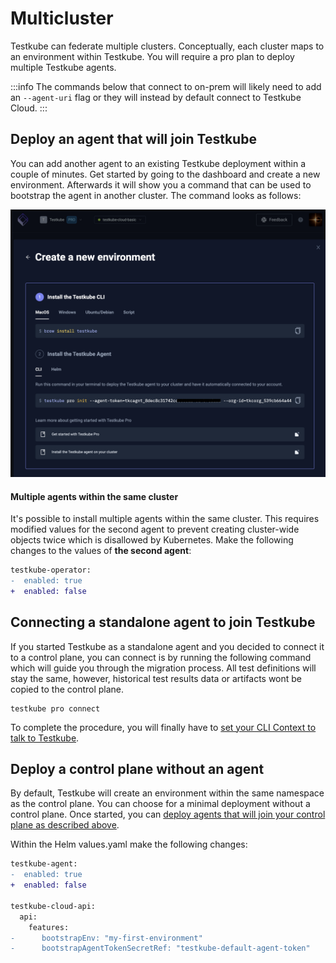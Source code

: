 # Multicluster

Testkube can federate multiple clusters.
Conceptually, each cluster maps to an environment within Testkube.
You will require a pro plan to deploy multiple Testkube agents.

:::info
The commands below that connect to on-prem will likely need to add
an `--agent-uri` flag or they will instead by default connect to Testkube Cloud.
:::

## Deploy an agent that will join Testkube

You can add another agent to an existing Testkube deployment within a couple of minutes. Get started by going to the dashboard and create a new environment. Afterwards it will show you a command that can be used to bootstrap the agent in another cluster. The command looks as follows:

![Command that deploys an agent that joins Testkube](./images/agent-that-joins-testkube.png)

#### Multiple agents within the same cluster

It's possible to install multiple agents within the same cluster. This requires modified values for the second agent to prevent creating cluster-wide objects twice which is disallowed by Kubernetes. Make the following changes to the values of **the second agent**:

```diff
testkube-operator:
-  enabled: true
+  enabled: false
```

## Connecting a standalone agent to join Testkube

If you started Testkube as a standalone agent and you decided to connect it to a control plane, you can connect is by running the following command which will guide you through the migration process. All test definitions will stay the same, however, historical test results data or artifacts wont be copied to the control plane.

```
testkube pro connect
```

To complete the procedure, you will finally have to [set your CLI Context to talk to Testkube][cli-context].

## Deploy a control plane without an agent

By default, Testkube will create an environment within the same namespace as the control plane.
You can choose for a minimal deployment without a control plane.
Once started, you can [deploy agents that will join your control plane as described above][deploy-agent].

Within the Helm values.yaml make the following changes:

```diff
testkube-agent:
-  enabled: true
+  enabled: false

testkube-cloud-api:
  api:
    features:
-      bootstrapEnv: "my-first-environment"
-      bootstrapAgentTokenSecretRef: "testkube-default-agent-token"
```

[deploy-agent]: /articles/install/multi-cluster#deploy-an-agent-that-will-join-your-control-plane
[contact]: https://testkube.io/contact
[cli-context]: /testkube-pro/articles/managing-cli-context
